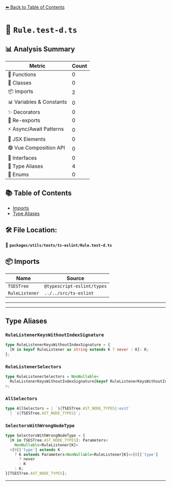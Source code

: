 [⬅️ Back to Table of Contents](../../../../index.md)

# 📄 `Rule.test-d.ts`

## 📊 Analysis Summary

| Metric | Count |
|--------|-------|
| 🔧 Functions | 0 |
| 🧱 Classes | 0 |
| 📦 Imports | 2 |
| 📊 Variables & Constants | 0 |
| ✨ Decorators | 0 |
| 🔄 Re-exports | 0 |
| ⚡ Async/Await Patterns | 0 |
| 💠 JSX Elements | 0 |
| 🟢 Vue Composition API | 0 |
| 📐 Interfaces | 0 |
| 📑 Type Aliases | 4 |
| 🎯 Enums | 0 |

## 📚 Table of Contents

- [Imports](#imports)
- [Type Aliases](#type-aliases)

## 🛠️ File Location:
📂 **`packages/utils/tests/ts-eslint/Rule.test-d.ts`**

## 📦 Imports

| Name | Source |
|------|--------|
| `TSESTree` | `@typescript-eslint/types` |
| `RuleListener` | `../../src/ts-eslint` |


---


---

## Type Aliases

### `RuleListenerKeysWithoutIndexSignature`

```ts
type RuleListenerKeysWithoutIndexSignature = {
  [K in keyof RuleListener as string extends K ? never : K]: K;
};
```

### `RuleListenerSelectors`

```ts
type RuleListenerSelectors = NonNullable<
  RuleListenerKeysWithoutIndexSignature[keyof RuleListenerKeysWithoutIndexSignature]
>;
```

### `AllSelectors`

```ts
type AllSelectors = | `${TSESTree.AST_NODE_TYPES}:exit`
  | `${TSESTree.AST_NODE_TYPES}`;
```

### `SelectorsWithWrongNodeType`

```ts
type SelectorsWithWrongNodeType = {
  [K in TSESTree.AST_NODE_TYPES]: Parameters<
    NonNullable<RuleListener[K]>
  >[0]['type'] extends K
    ? K extends Parameters<NonNullable<RuleListener[K]>>[0]['type']
      ? never
      : K
    : K;
}[TSESTree.AST_NODE_TYPES];
```


---